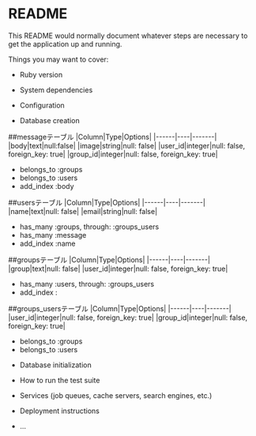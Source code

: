 # README

This README would normally document whatever steps are necessary to get the
application up and running.

Things you may want to cover:

* Ruby version

* System dependencies

* Configuration

* Database creation

##messageテーブル
|Column|Type|Options|
|------|----|-------|
|body|text|null:false|
|image|string|null: false|
|user_id|integer|null: false, foreign_key: true|
|group_id|integer|null: false, foreign_key: true|
- belongs_to :groups
- belongs_to :users
- add_index :body

##usersテーブル
|Column|Type|Options|
|------|----|-------|
|name|text|null: false|
|email|string|null: false|
- has_many :groups, through: :groups_users
- has_many :message
- add_index :name

##groupsテーブル
|Column|Type|Options|
|------|----|-------|
|group|text|null: false|
|user_id|integer|null: false, foreign_key: true|
- has_many :users, through: :groups_users
- add_index :

##groups_usersテーブル
|Column|Type|Options|
|------|----|-------|
|user_id|integer|null: false, foreign_key: true|
|group_id|integer|null: false, foreign_key: true|
- belongs_to :groups
- belongs_to :users

* Database initialization

* How to run the test suite

* Services (job queues, cache servers, search engines, etc.)

* Deployment instructions

* ...

